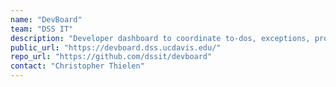 ```yaml
---
name: "DevBoard"
team: "DSS IT"
description: "Developer dashboard to coordinate to-dos, exceptions, project timelines."
public_url: "https://devboard.dss.ucdavis.edu/"
repo_url: "https://github.com/dssit/devboard"
contact: "Christopher Thielen"
---
```

